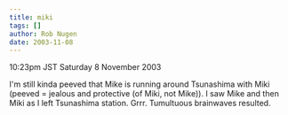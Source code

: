 ```yaml
---
title: miki
tags: []
author: Rob Nugen
date: 2003-11-08
---
```


<p class=date>10:23pm JST Saturday 8 November 2003</p>

<p>I'm still kinda peeved that Mike is running around Tsunashima with
Miki (peeved = jealous and protective (of Miki, not Mike)).  I saw
Mike and then Miki as I left Tsunashima station.  Grrr.  Tumultuous
brainwaves resulted.</p>

